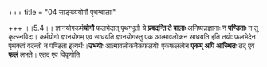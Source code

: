 +++
title = "04 साङ्ख्ययोगौ पृथग्बालाः"

+++
।।5.4।। ज्ञानयोगकर्म**योगौ** फलभेदात् पृथग्भूतौ ये **प्रवदन्ति ते बालाः**
अनिष्पन्नज्ञानाः **न पण्डिताः** न तु कृत्स्नविदः। कर्मयोगो ज्ञानयोगम् एव
साधयति ज्ञानयोगस्तु एक आत्मावलोकनं साधयति इति तयोः फलभेदेन पृथक्त्वं
वदन्तो न पण्डिता इत्यर्थः।**उभयोः** आत्मावलोकनैकफलयोः एकफलत्वेन **एकम्
अपि आस्थितः** तद् एव **फलं** लभते। एतद् एव विवृणोति
